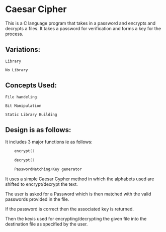 # Caesar Cipher
This is a C language program that takes in a password and encrypts and decrypts a files.
It takes a password for verification and forms a key for the process.

## Variations:
    Library
    
    No Library
    
## Concepts Used:
    File handeling
    
    Bit Manipulation
    
    Static Library Building

## Design is as follows:
It includes 3 major functions ie as follows:
```c
    encrypt()

    decrypt()

    PasswordMatching/Key generator
``` 
It uses a simple Caesar Cypher method in which the alphabets used are shifted to encrypt/decrypt the text.

The user is asked for a Password which is then matched with the valid passwords provided in the file.

If the password is correct then the associated key is returned.

Then the keyis used for encrypting/decrypting the given file into the destination file as specified by the user.
